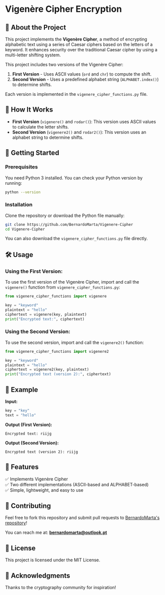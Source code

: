
# Vigenère Cipher Encryption

## 🔐 About the Project
This project implements the **Vigenère Cipher**, a method of encrypting alphabetic text using a series of Caesar ciphers based on the letters of a keyword. It enhances security over the traditional Caesar cipher by using a multi-letter shifting system.

This project includes two versions of the Vigenère Cipher:
1. **First Version** - Uses ASCII values (`ord` and `chr`) to compute the shift.
2. **Second Version** - Uses a predefined alphabet string (`ALPHABET.index()`) to determine shifts.

Each version is implemented in the `vigenere_cipher_functions.py` file.

## 📜 How It Works
- **First Version** (`vigenere()` and `rodar()`): This version uses ASCII values to calculate the letter shifts.
- **Second Version** (`vigenere2()` and `rodar2()`): This version uses an alphabet string to determine shifts.

## 🚀 Getting Started

### Prerequisites
You need Python 3 installed. You can check your Python version by running:
```bash
python --version
```

### Installation
Clone the repository or download the Python file manually:
```bash
git clone https://github.com/BernardoMarta/Vigenere-Cipher
cd Vigenere-Cipher
```

You can also download the `vigenere_cipher_functions.py` file directly.

## 🛠️ Usage

### Using the First Version:
To use the first version of the Vigenère Cipher, import and call the `vigenere()` function from `vigenere_cipher_functions.py`:
```python
from vigenere_cipher_functions import vigenere

key = "keyword"
plaintext = "hello"
ciphertext = vigenere(key, plaintext)
print("Encrypted text:", ciphertext)
```

### Using the Second Version:
To use the second version, import and call the `vigenere2()` function:
```python
from vigenere_cipher_functions import vigenere2

key = "keyword"
plaintext = "hello"
ciphertext = vigenere2(key, plaintext)
print("Encrypted text (version 2):", ciphertext)
```

## 🔄 Example
**Input:**
```python
key = "key"
text = "hello"
```

**Output (First Version):**
```text
Encrypted text: riijg
```

**Output (Second Version):**
```text
Encrypted text (version 2): riijg
```

## 📌 Features
✅ Implements Vigenère Cipher  
✅ Two different implementations (ASCII-based and ALPHABET-based)  
✅ Simple, lightweight, and easy to use  

## 🤝 Contributing
Feel free to fork this repository and submit pull requests to [BernardoMarta's repository](https://github.com/BernardoMarta/Vigenere-Cipher)!

You can reach me at: **bernardomarta@outlook.pt**

## 📜 License
This project is licensed under the MIT License.

## 🌟 Acknowledgments
Thanks to the cryptography community for inspiration!
